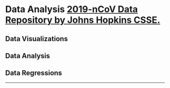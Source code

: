 # Data Analysis [2019-nCoV Data Repository by Johns Hopkins CSSE.](https://github.com/CSSEGISandData/COVID-19)


## Data Visualizations
## Data Analysis
## Data Regressions

---
